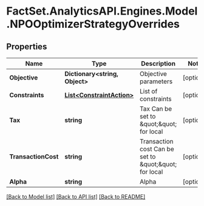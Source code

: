 # FactSet.AnalyticsAPI.Engines.Model.NPOOptimizerStrategyOverrides

## Properties

Name | Type | Description | Notes
------------ | ------------- | ------------- | -------------
**Objective** | **Dictionary&lt;string, Object&gt;** | Objective parameters | [optional] 
**Constraints** | [**List&lt;ConstraintAction&gt;**](ConstraintAction.md) | List of constraints | [optional] 
**Tax** | **string** | Tax  Can be set to \&quot;\&quot; for local | [optional] 
**TransactionCost** | **string** | Transaction cost  Can be set to \&quot;\&quot; for local | [optional] 
**Alpha** | **string** | Alpha | [optional] 

[[Back to Model list]](../README.md#documentation-for-models) [[Back to API list]](../README.md#documentation-for-api-endpoints) [[Back to README]](../README.md)


